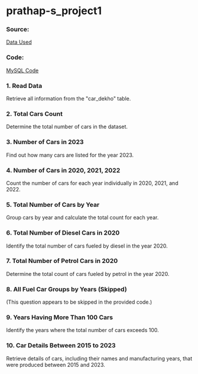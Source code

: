 # prathap-s_project1
### Source:
[Data Used](Data/Used_Car_data.txt)
### Code:
[MySQL Code](CODE/Car_project.sql)
### 1. Read Data
Retrieve all information from the "car_dekho" table.
### 2. Total Cars Count
Determine the total number of cars in the dataset.
### 3. Number of Cars in 2023
Find out how many cars are listed for the year 2023.
### 4. Number of Cars in 2020, 2021, 2022
Count the number of cars for each year individually in 2020, 2021, and 2022.
### 5. Total Number of Cars by Year
Group cars by year and calculate the total count for each year.
### 6. Total Number of Diesel Cars in 2020
Identify the total number of cars fueled by diesel in the year 2020.
### 7. Total Number of Petrol Cars in 2020
Determine the total count of cars fueled by petrol in the year 2020.
### 8. All Fuel Car Groups by Years (Skipped)
(This question appears to be skipped in the provided code.)
### 9. Years Having More Than 100 Cars
Identify the years where the total number of cars exceeds 100.
### 10. Car Details Between 2015 to 2023
Retrieve details of cars, including their names and manufacturing years, that were produced between 2015 and 2023.

